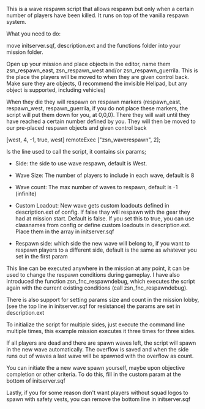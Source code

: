 This is a wave respawn script that allows respawn but only when a certain number of players have been killed. It runs on top of the vanilla respawn system.

What you need to do:

move initserver.sqf, description.ext and the functions folder into your mission folder.

Open up your mission and place objects in the editor, name them zsn_respawn_east, zsn_respawn_west and/or zsn_respawn_guerrila.
This is the place the players will be moved to when they are given control back. Make sure they are objects,
(I recommend the invisible Helipad, but any object is supported, including vehicles)

When they die they will respawn on respawn markers (respawn_east, respawn_west, respawn_guerrila, if you do not place these markers, the script will put them down for you, at 0,0,0). There they will wait until they have reached a certain number defined by you. They will then be moved to our pre-placed respawn objects and given control back

[west, 4, -1, true, west] remoteExec ["zsn_waverespawn", 2];

Is the line used to call the script, it contains six params;

- Side: the side to use wave respawn, default is West.

- Wave Size: The number of players to include in each wave, default is 8

- Wave count: The max number of waves to respawn, default is -1 (infinite)

- Custom Loadout: New wave gets custom loadouts defined in description.ext of config. 
If false thay will respawn with the gear they had at mission start. Default is false. If you set this to true, you can use classnames from config or define custom loadouts in description.ext. Place them in the array in initserver.sqf

- Respawn side: which side the new wave will belong to, if you want to respawn players to a different side, default is the same as whatever you set in the first param

This line can be executed anywhere in the mission at any point, it can be used to change the respawn conditions during gameplay.
I have also introduced the function zsn_fnc_respawndebug, which executes the script again with the current existing conditions (call zsn_fnc_respawndebug).

There is also support for setting params size and count in the mission lobby, (see the top line in initserver.sqf for resistance) the params are set in description.ext

To initialize the script for multiple sides, just execute the command line multiple times, this example mission executes it three times for three sides.

If all players are dead and there are spawn waves left, the script will spawn in the new wave automatically. The overflow is saved and when the side runs out of waves a last wave will be spawned with the overflow as count.

You can initiate the a new wave spawn yourself, maybe upon objective completion or other criteria. To do this, fill in the custom param at the bottom of initserver.sqf

Lastly, if you for some reason don't want players without squad logos to spawn with safety vests, you can remove the bottom line in initserver.sqf
